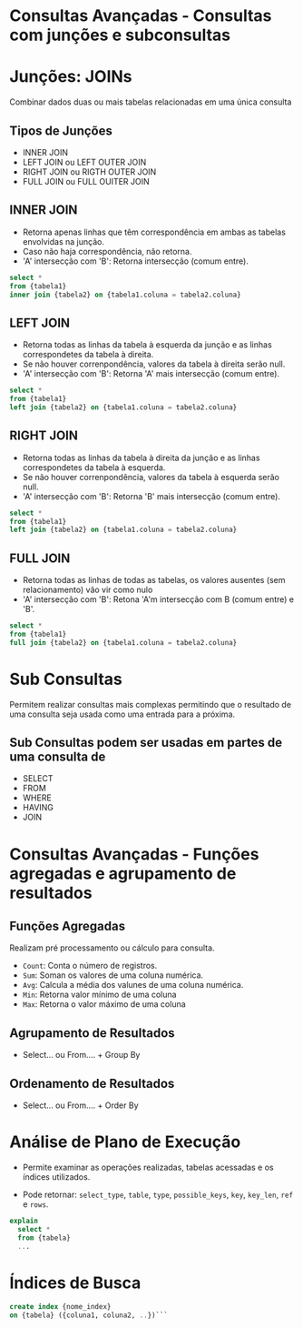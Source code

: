 # Consultas Avançadas - Consultas com junções e subconsultas

# Junções: JOINs
Combinar dados duas ou mais tabelas relacionadas em uma única consulta

## Tipos de Junções
- INNER JOIN
- LEFT JOIN ou LEFT OUTER JOIN
- RIGHT JOIN ou RIGTH OUTER JOIN
- FULL JOIN ou FULL OUITER JOIN

## INNER JOIN
- Retorna apenas linhas que têm correspondência em ambas as tabelas envolvidas na junção. 
- Caso não haja correspondência, não retorna.
- 'A' intersecção com 'B': Retorna intersecção (comum entre).
```sql
select *
from {tabela1}
inner join {tabela2} on {tabela1.coluna = tabela2.coluna}
```

## LEFT JOIN
- Retorna todas as linhas da tabela à esquerda da junção e as linhas correspondetes da tabela à direita. 
- Se não houver correnpondência, valores da tabela à direita serão null.
- 'A' intersecção com 'B': Retorna 'A' mais intersecção (comum entre).    
```sql
select *
from {tabela1}
left join {tabela2} on {tabela1.coluna = tabela2.coluna}
```


## RIGHT JOIN
- Retorna todas as linhas da tabela à direita da junção e as linhas correspondetes da tabela à esquerda. 
- Se não houver correnpondência, valores da tabela à esquerda serão null.
- 'A' intersecção com 'B': Retorna 'B' mais intersecção (comum entre).    
```sql
select *
from {tabela1}
left join {tabela2} on {tabela1.coluna = tabela2.coluna}
```
## FULL JOIN
- Retorna todas as linhas de todas as tabelas, os valores ausentes (sem relacionamento) vão vir como nulo
- 'A' intersecção com 'B': Retona 'A'm intersecção com B (comum entre) e 'B'.
```sql
select *
from {tabela1}
full join {tabela2} on {tabela1.coluna = tabela2.coluna}
```

# Sub Consultas
Permitem realizar consultas mais complexas permitindo que o resultado de uma consulta seja usada como uma entrada para a próxima.

## Sub Consultas podem ser usadas em partes de uma consulta de
- SELECT
- FROM
- WHERE 
- HAVING
- JOIN
 
# Consultas Avançadas - Funções agregadas e agrupamento de resultados

## Funções Agregadas
Realizam pré processamento ou cálculo para consulta.

- `Count`: Conta o número de registros.
- ``Sum``: Soman os valores de uma coluna numérica.
- ``Avg``: Calcula a média dos valunes de uma coluna numérica.
- ``Min``: Retorna valor mínimo de uma coluna
- ``Max``: Retorna o valor máximo de uma coluna

## Agrupamento de Resultados
- Select... ou From.... + Group By

## Ordenamento de Resultados
- Select... ou From.... + Order By

# Análise de Plano de Execução
- Permite examinar as operações realizadas, tabelas acessadas e os índices utilizados.

- Pode retornar: ``select_type``, ``table``, ``type``, ``possible_keys``, ``key``, ``key_len``, ``ref`` e ``rows``.

```sql
explain
  select *
  from {tabela}
  ...
```

# Índices de Busca
````sql
create index {nome_index}
on {tabela} ({coluna1, coluna2, ..})```